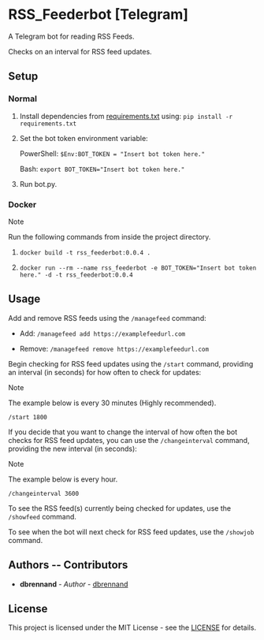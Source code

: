 # RSS_Feederbot [Telegram]

A Telegram bot for reading RSS Feeds.

Checks on an interval for RSS feed updates.

## Setup

### Normal

1. Install dependencies from [requirements.txt](requirements.txt) using: `pip install -r requirements.txt`

2. Set the bot token environment variable:

    PowerShell: `$Env:BOT_TOKEN = "Insert bot token here."`

    Bash: `export BOT_TOKEN="Insert bot token here."`

3. Run bot.py.

### Docker

> [!NOTE]
> Run the following commands from inside the project directory.

1. `docker build -t rss_feederbot:0.0.4 .`

2. `docker run --rm --name rss_feederbot -e BOT_TOKEN="Insert bot token here." -d -t rss_feederbot:0.0.4`

## Usage

Add and remove RSS feeds using the `/managefeed` command:

* Add: `/managefeed add https://examplefeedurl.com`

* Remove: `/managefeed remove https://examplefeedurl.com`

Begin checking for RSS feed updates using the `/start` command, providing an interval (in seconds) for how often to check for updates:

> [!NOTE]
> The example below is every 30 minutes (Highly recommended).

`/start 1800`

If you decide that you want to change the interval of how often the bot checks for RSS feed updates, you can use the `/changeinterval` command, providing the new interval (in seconds):

> [!NOTE]
> The example below is every hour.

`/changeinterval 3600`

To see the RSS feed(s) currently being checked for updates, use the `/showfeed` command.

To see when the bot will next check for RSS feed updates, use the `/showjob` command.

## Authors -- Contributors

* **dbrennand** - *Author* - [dbrennand](https://github.com/dbrennand)

## License
This project is licensed under the MIT License - see the [LICENSE](LICENSE) for details.
